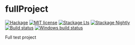 # fullProject

[![Hackage](https://img.shields.io/hackage/v/fullProject.svg?logo=haskell)](https://hackage.haskell.org/package/fullProject)
[![MIT license](https://img.shields.io/badge/license-MIT-blue.svg)](LICENSE)
[![Stackage Lts](http://stackage.org/package/fullProject/badge/lts)](http://stackage.org/lts/package/fullProject)
[![Stackage Nightly](http://stackage.org/package/fullProject/badge/nightly)](http://stackage.org/nightly/package/fullProject)
[![Build status](https://img.shields.io/travis/kowainik/fullProject.svg?logo=travis)](https://travis-ci.org/kowainik/fullProject)
[![Windows build status](https://ci.appveyor.com/api/projects/status/github/kowainik/fullProject?branch=master&svg=true)](https://ci.appveyor.com/project/kowainik/fullProject)

Full test project
